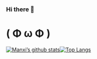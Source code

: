 ### Hi there 👋

<!--
**Manxi1/Manxi1** is a ✨ _special_ ✨ repository because its `README.md` (this file) appears on your GitHub profile.

Here are some ideas to get you started:

- 🔭 I’m currently working on ...
- 🌱 I’m currently learning ...
- 👯 I’m looking to collaborate on ...
- 🤔 I’m looking for help with ...
- 💬 Ask me about ...
- 📫 How to reach me: ...
- 😄 Pronouns: ...
- ⚡ Fun fact: ...
-->
# ( Φ ω Φ )
[![Manxi’s github stats](https://github-readme-stats-khaki-gamma.vercel.app/api?username=Manxi1&line_height=24&count_private=true&show_icons=true&theme=dark)](https://github.com/anuraghazra/github-readme-stats)[![Top Langs](https://github-readme-stats-khaki-gamma.vercel.app/api/top-langs/?username=Manxi1&layout=compact&langs_count=8&hide=jupyter%20notebook&theme=dark&exclude_repo=bingode,github-readme-stats&card_width=277)](https://github.com/anuraghazra/github-readme-stats)
